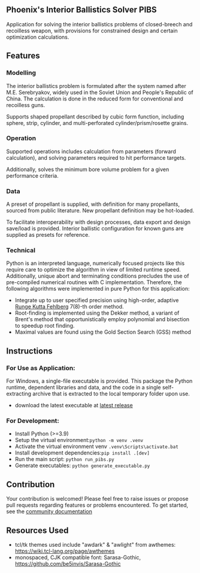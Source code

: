 
## Phoenix's Interior Ballistics Solver PIBS
Application for solving the interior ballistics problems of closed-breech and recoilless weapon, with provisions for constrained design and certain optimization calculations.    

## Features
### Modelling
The interior ballistics problem is formulated after the system named after M.E. Serebryakov, widely used in the Soviet Union and People's Republic of China. The calculation is done in the reduced form for conventional and recoilless guns.

Supports shaped propellant described by cubic form function, including sphere, strip, cylinder, and multi-perforated cylinder/prism/rosette grains.

### Operation
Supported operations includes calculation from parameters (forward calculation), and solving parameters required to hit performance targets. 

Additionally, solves the minimum bore volume problem for a given performance criteria.

### Data
A preset of propellant is supplied, with definition for many propellants, sourced from public literature. New propellant definition may be hot-loaded.

To facilitate interoperability with design processes, data export and design save/load is provided. Interior ballistic configuration for known guns are supplied as presets for reference.

### Technical
Python is an interpreted language, numerically focused projects like this require care to optimize the algorithm in view of limited runtime speed. Additionally, unique abort and terminating conditions precludes the use of pre-compiled numerical routines with C implementation. Therefore, the following algorithms were implemented in pure Python for this application:

* Integrate up to user specified precision using high-order, adaptive [Runge Kutta Fehlberg](https://en.wikipedia.org/wiki/Runge%E2%80%93Kutta%E2%80%93Fehlberg_method) 7(8)-th order method.
* Root-finding is implemented using the Dekker method, a variant of Brent's method that opportunistically employ polynomial and bisection to speedup root finding.
* Maximal values are found using the Gold Section Search (GSS) method

## Instructions
### For Use as Application:
For Windows, a single-file executable is provided. This package the Python runtime, dependent libraries and data, and the code in a single self-extracting archive that is extracted to the local temporary folder upon use.
- download the latest executable at [latest release](https://github.com/octo-org/octo-repo/releases/latest)

### For Development:

- Install Python (>=3.9)
- Setup the virtual environment:`python -m venv .venv`
- Activate the virtual environment venv `.venv\Scripts\activate.bat`
- Install development dependencies:`pip install .[dev]`
- Run the main script: `python run_pibs.py`
- Generate executables: `python generate_executable.py`
      

## Contribution
Your contribution is welcomed! Please feel free to raise issues or propose pull requests regarding features or problems encountered. To get started, see the [community documentation](CONTRIBUTING.md)


## Resources Used
* tcl/tk themes used include "awdark" & "awlight" from awthemes: https://wiki.tcl-lang.org/page/awthemes
* monospaced, CJK compatible font: Sarasa-Gothic, https://github.com/be5invis/Sarasa-Gothic

